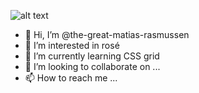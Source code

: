 
![alt text](https://res.cloudinary.com/lmn/image/upload/c_limit,h_360,w_640/e_sharpen:100/f_auto,fl_lossy,q_auto/v1/gameskinnyc/p/a/r/parappa-d5676.jpg "Logo Title Text 1")

- 👋 Hi, I’m @the-great-matias-rasmussen
- 👀 I’m interested in rosé
- 🌱 I’m currently learning CSS grid
- 💞️ I’m looking to collaborate on ...
- 📫 How to reach me ...

<!---
the-great-matias-rasmussen/the-great-matias-rasmussen is a ✨ special ✨ repository because its `README.md` (this file) appears on your GitHub profile.
You can click the Preview link to take a look at your changes.
--->
